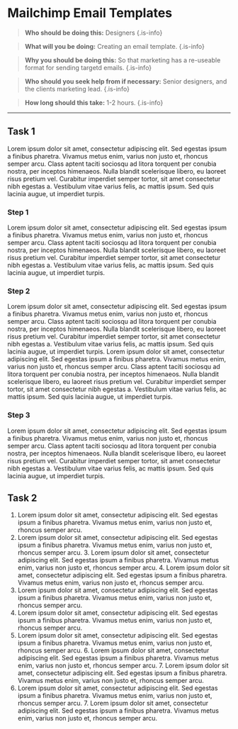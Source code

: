 <!-- TITLE: Testing Format -->
<!-- SUBTITLE: A quick summary of Testing Format -->

<!-- Directions: Fill out each of the sections after the last * -->
<!-- Besure to keep the {.is-info} at the bottom of the quote -->

# Mailchimp Email Templates

> **Who should be doing this:** Designers
{.is-info}

> **What will  you be doing:** Creating an email template.
{.is-info}

> **Why you should be doing this:** So that marketing has a re-useable format for sending targetd emails.
{.is-info}

> **Who should you seek help from if necessary:** Senior designers, and the clients marketing lead.
{.is-info}

> **How long should this take:** 1-2 hours.
{.is-info}

-----


## Task 1
Lorem ipsum dolor sit amet, consectetur adipiscing elit. Sed egestas ipsum a finibus pharetra. Vivamus metus enim, varius non justo et, rhoncus semper arcu. Class aptent taciti sociosqu ad litora torquent per conubia nostra, per inceptos himenaeos. Nulla blandit scelerisque libero, eu laoreet risus pretium vel. Curabitur imperdiet semper tortor, sit amet consectetur nibh egestas a. Vestibulum vitae varius felis, ac mattis ipsum. Sed quis lacinia augue, ut imperdiet turpis. 

### Step 1
Lorem ipsum dolor sit amet, consectetur adipiscing elit. Sed egestas ipsum a finibus pharetra. Vivamus metus enim, varius non justo et, rhoncus semper arcu. Class aptent taciti sociosqu ad litora torquent per conubia nostra, per inceptos himenaeos. Nulla blandit scelerisque libero, eu laoreet risus pretium vel. Curabitur imperdiet semper tortor, sit amet consectetur nibh egestas a. Vestibulum vitae varius felis, ac mattis ipsum. Sed quis lacinia augue, ut imperdiet turpis. 

### Step 2
Lorem ipsum dolor sit amet, consectetur adipiscing elit. Sed egestas ipsum a finibus pharetra. Vivamus metus enim, varius non justo et, rhoncus semper arcu. Class aptent taciti sociosqu ad litora torquent per conubia nostra, per inceptos himenaeos. Nulla blandit scelerisque libero, eu laoreet risus pretium vel. Curabitur imperdiet semper tortor, sit amet consectetur nibh egestas a. Vestibulum vitae varius felis, ac mattis ipsum. Sed quis lacinia augue, ut imperdiet turpis. Lorem ipsum dolor sit amet, consectetur adipiscing elit. Sed egestas ipsum a finibus pharetra. Vivamus metus enim, varius non justo et, rhoncus semper arcu. Class aptent taciti sociosqu ad litora torquent per conubia nostra, per inceptos himenaeos. Nulla blandit scelerisque libero, eu laoreet risus pretium vel. Curabitur imperdiet semper tortor, sit amet consectetur nibh egestas a. Vestibulum vitae varius felis, ac mattis ipsum. Sed quis lacinia augue, ut imperdiet turpis. 

### Step 3
Lorem ipsum dolor sit amet, consectetur adipiscing elit. Sed egestas ipsum a finibus pharetra. Vivamus metus enim, varius non justo et, rhoncus semper arcu. Class aptent taciti sociosqu ad litora torquent per conubia nostra, per inceptos himenaeos. Nulla blandit scelerisque libero, eu laoreet risus pretium vel. Curabitur imperdiet semper tortor, sit amet consectetur nibh egestas a. Vestibulum vitae varius felis, ac mattis ipsum. Sed quis lacinia augue, ut imperdiet turpis. 

## Task 2
1. Lorem ipsum dolor sit amet, consectetur adipiscing elit. Sed egestas ipsum a finibus pharetra. Vivamus metus enim, varius non justo et, rhoncus semper arcu. 
2. Lorem ipsum dolor sit amet, consectetur adipiscing elit. Sed egestas ipsum a finibus pharetra. Vivamus metus enim, varius non justo et, rhoncus semper arcu. 
	3. Lorem ipsum dolor sit amet, consectetur adipiscing elit. Sed egestas ipsum a finibus pharetra. Vivamus metus enim, varius non justo et, rhoncus semper arcu. 
	4. Lorem ipsum dolor sit amet, consectetur adipiscing elit. Sed egestas ipsum a finibus pharetra. Vivamus metus enim, varius non justo et, rhoncus semper arcu. 
3. Lorem ipsum dolor sit amet, consectetur adipiscing elit. Sed egestas ipsum a finibus pharetra. Vivamus metus enim, varius non justo et, rhoncus semper arcu. 
4. Lorem ipsum dolor sit amet, consectetur adipiscing elit. Sed egestas ipsum a finibus pharetra. Vivamus metus enim, varius non justo et, rhoncus semper arcu. 
5. Lorem ipsum dolor sit amet, consectetur adipiscing elit. Sed egestas ipsum a finibus pharetra. Vivamus metus enim, varius non justo et, rhoncus semper arcu. 
	6. Lorem ipsum dolor sit amet, consectetur adipiscing elit. Sed egestas ipsum a finibus pharetra. Vivamus metus enim, varius non justo et, rhoncus semper arcu. 
	7. Lorem ipsum dolor sit amet, consectetur adipiscing elit. Sed egestas ipsum a finibus pharetra. Vivamus metus enim, varius non justo et, rhoncus semper arcu. 
6. Lorem ipsum dolor sit amet, consectetur adipiscing elit. Sed egestas ipsum a finibus pharetra. Vivamus metus enim, varius non justo et, rhoncus semper arcu. 
	7. Lorem ipsum dolor sit amet, consectetur adipiscing elit. Sed egestas ipsum a finibus pharetra. Vivamus metus enim, varius non justo et, rhoncus semper arcu. 